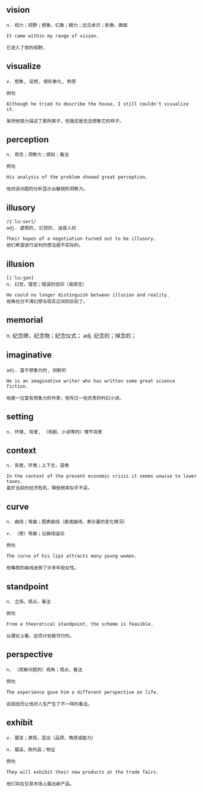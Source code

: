 ## vision
```
n. 视力；视野；想象，幻象；眼力；远见卓识；影像，画面

It came within my range of vision.

它进入了我的视野。
```
## visualize
```
v. 想象, 设想, 使形象化, 构思

例句

Although he tried to describe the house, I still couldn't visualize it.

虽然他努力描述了那所房子，但我还是无法想象它的样子。
```
## perception
```
n. 观念；洞察力；感知；看法

例句

His analysis of the problem showed great perception.

他对该问题的分析显示出敏锐的洞察力。
```

## illusory
```
/ɪ'luːsəri/
adj. 虚假的, 幻觉的, 迷惑人的

Their hopes of a negotiation turned out to be illusory.
他们希望进行谈判的想法是不实际的。
```

## illusion
```
[iˈlu:ʒən]
n. 幻觉，错觉；错误的信仰（或观念）

He could no longer distinguish between illusion and reality.
他再也分不清幻想与现实之间的区别了。
```

## memorial
n. 纪念碑，纪念物；纪念仪式；
adj. 纪念的；悼念的；

## imaginative
```
adj. 富于想象力的, 创新的

He is an imaginative writer who has written some great science fiction.

他是一位富有想象力的作家，他写过一些优秀的科幻小说。
```
## setting
```
n. 环境, 背景, （戏剧、小说等的）情节背景
```
## context
```
n. 背景，环境；上下文，语境

In the context of the present economic crisis it seems unwise to lower taxes.
鉴於当前的经济危机，降低税率似乎不妥。
```
## curve
```
n. 曲线；弯曲；图表曲线（直或曲线，表示量的变化情况）

v. （使）弯曲；沿曲线运动

例句

The curve of his lips attracts many young women.

他嘴唇的曲线迷倒了许多年轻女性。
```
## standpoint
```
n. 立场，观点，看法

例句

From a theoretical standpoint, the scheme is feasible.

从理论上看，这项计划是可行的。
```
## perspective
```
n. （观察问题的）视角；观点，看法

例句

The experience gave him a different perspective on life.

这段经历让他对人生产生了不一样的看法。
```
## exhibit
```
v. 展览；表现，显出（品质、情感或能力）

n. 展品，陈列品；物证

例句

They will exhibit their new products at the trade fairs.

他们将在交易市场上展出新产品。
```